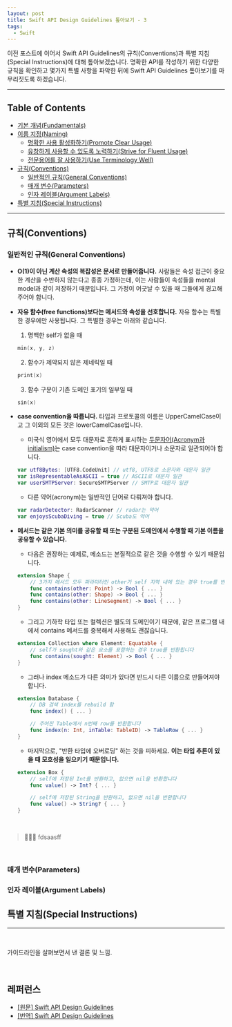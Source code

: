 ```yaml
---
layout: post
title: Swift API Design Guidelines 톺아보기 - 3
tags:
  - Swift
---
```

이전 포스트에 이어서 Swift API Guidelines의 규칙(Conventions)과 특별 지침(Special Instructions)에 대해 톺아보겠습니다.
명확한 API를 작성하기 위한 다양한 규칙을 확인하고 몇가지 특별 사항을 파악한 뒤에 Swift API Guidelines 톺아보기를 마무리짓도록 하겠습니다.

---

## Table of Contents
- [기본 개념(Fundamentals)](../swift-api-design-guideline/#fundamentals)
- [이름 지정(Naming)](../swift-api-design-guideline2/#naming)
    - [명확한 사용 활성화하기(Promote Clear Usage)](../swift-api-design-guideline2/#promote-clear-usage)
    - [유창하게 사용할 수 있도록 노력하기(Strive for Fluent Usage)](../swift-api-design-guideline2/#strive-for-fluent-usage)
    - [전문용어를 잘 사용하기(Use Terminology Well)](../swift-api-design-guideline2/#use-terminology-well)
- [규칙(Conventions)](./#conventions)
    - [일반적인 규칙(General Conventions)](./#general-conventions)
    - [매개 변수(Parameters)](./#parameters)
    - [인자 레이블(Argument Labels)](./#argument-labels)
- [특별 지침(Special Instructions)](./#special-instructions)

---

<h2 id="conventions">규칙(Conventions)</h2>

<h3 id="general-conventions">일반적인 규칙(General Conventions)</h3>

- **O(1)이 아닌 계산 속성의 복잡성은 문서로 만들어줍니다.** 사람들은 속성 접근이 중요한 계산을 수반하지 않는다고 종종 가정하는데, 이는 사람들이 속성들을 mental model과 같이 저장하기 때문입니다. 그 가정이 어긋날 수 있을 때 그들에게 경고해 주어야 합니다.

- **자유 함수(free functions)보다는 메서드와 속성을 선호합니다.** 자유 함수는 특별한 경우에만 사용됩니다. 그 특별한 경우는 아래와 같습니다.

  1. 명백한 self가 없을 때
  ```swift
  min(x, y, z)
  ```

  2. 함수가 제약되지 않은 제네릭일 때
  ```swift
  print(x)
  ```

  3. 함수 구문이 기존 도메인 표기의 일부일 때
  ```swift
  sin(x)
  ```

- **case convention을 따릅니다.** 타입과 프로토콜의 이름은 UpperCamelCase이고 그 이외의 모든 것은 lowerCamelCase입니다.

  - 미국식 영어에서 모두 대문자로 흔하게 표시하는 [두문자어(Acronym과 initialism)](https://en.wikipedia.org/wiki/Acronym)는 case convention을 따라 대문자이거나 소문자로 일관되어야 합니다.
  ```swift
  var utf8Bytes: [UTF8.CodeUnit] // utf8, UTF8로 소문자와 대문자 일관
  var isRepresentableAsASCII = true // ASCII로 대문자 일관
  var userSMTPServer: SecureSMTPServer // SMTP로 대문자 일관
  ```

  - 다른 약어(acronym)는 일반적인 단어로 다뤄져야 합니다.
  ```swift
  var radarDetector: RadarScanner // radar는 약어
  var enjoysScubaDiving = true // Scuba도 약어
  ```

- **메서드는 같은 기본 의미를 공유할 때 또는 구분된 도메인에서 수행할 때 기본 이름을 공유할 수 있습니다.**

  - 다음은 권장하는 예제로, 메소드는 본질적으로 같은 것을 수행할 수 있기 때문입니다.
  ```swift
  extension Shape {
      // 3가지 메서드 모두 파라미터인 other가 self 지역 내에 있는 경우 true를 반환합니다
      func contains(other: Point) -> Bool { ... } 
      func contains(other: Shape) -> Bool { ... }
      func contains(other: LineSegment) -> Bool { ... }
  }
  ```

  - 그리고 기하학 타입 또는 컬렉션은 별도의 도메인이기 때문에, 같은 프로그램 내에서 contains 메서드를 중복해서 사용해도 괜찮습니다.
  ```swift
  extension Collection where Element: Equatable {
      // self가 sought와 같은 요소를 포함하는 경우 true를 반환힙니다
      func contains(sought: Element) -> Bool { ... }
  }
  ```

  - 그러나 index 메소드가 다른 의미가 있다면 반드시 다른 이름으로 만들어져야 합니다.
  ```swift
  extension Database {
      // DB 검색 index를 rebuild 함
      func index() { ... }

      // 주어진 Table에서 n번째 row를 반환합니다
      func index(n: Int, inTable: TableID) -> TableRow { ... }
  }
  ```

  - 마지막으로, "반환 타입에 오버로딩" 하는 것을 피하세요. **이는 타입 추론이 있을 때 모호성을 일으키기 때문입니다.**
  ```swift
  extension Box {
      // self에 저장된 Int를 반환하고, 없으면 nil을 반환합니다
      func value() -> Int? { ... }

      // self에 저장된 String을 반환하고, 없으면 nil을 반환합니다
      func value() -> String? { ... }
  }
  ```

<br>

> 🧑🏻‍💻 fdsaasff

<br>







<h3 id="parameters">매개 변수(Parameters)</h3>



<h3 id="argument-labels">인자 레이블(Argument Labels)</h3>

<h2 id="special-instructions">특별 지침(Special Instructions)</h2>




---




<br>

가이드라인을 살펴보면서 낸 결론 및 느낌.

<br>

## 레퍼런스

- [[원문] Swift API Design Guidelines](https://swift.org/documentation/api-design-guidelines/)
- [[번역] Swift API Design Guidelines](https://minsone.github.io/swift-internals/api-design-guidelines/)